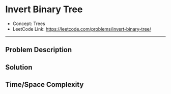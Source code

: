 # Invert Binary Tree

- Concept: Trees
- LeetCode Link: https://leetcode.com/problems/invert-binary-tree/

---

## Problem Description

## Solution

## Time/Space Complexity

